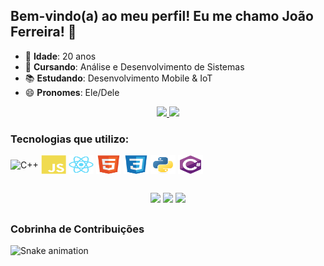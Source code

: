 ## Bem-vindo(a) ao meu perfil! Eu me chamo João Ferreira! 👋

- 🎉 **Idade**: 20 anos
- 🔭 **Cursando**: Análise e Desenvolvimento de Sistemas
- 📚 **Estudando**: Desenvolvimento Mobile & IoT
- 😄 **Pronomes**: Ele/Dele

<div align="center">
  <a href="https://github.com/yJoaoFerreira">
    <img height="180em" src="https://github-readme-stats.vercel.app/api?username=yJoaoFerreira&show_icons=true&theme=tokyonight&include_all_commits=true&count_private=true"/>
    <img height="180em" src="https://github-readme-stats.vercel.app/api/top-langs/?username=yJoaoFerreira&layout=compact&langs_count=6&theme=tokyonight"/>
  </a>
</div>

### Tecnologias que utilizo:

<div style="display: inline_block">
  <img align="center" alt="C++" height="30" width="40" src="https://cdn.jsdelivr.net/gh/devicons/devicon/icons/cplusplus/cplusplus-original.svg">
  <img align="center" alt="JavaScript" height="30" width="40" src="https://raw.githubusercontent.com/devicons/devicon/master/icons/javascript/javascript-plain.svg">
  <img align="center" alt="React" height="30" width="40" src="https://raw.githubusercontent.com/devicons/devicon/master/icons/react/react-original.svg">
  <img align="center" alt="HTML" height="30" width="40" src="https://raw.githubusercontent.com/devicons/devicon/master/icons/html5/html5-original.svg">
  <img align="center" alt="CSS" height="30" width="40" src="https://raw.githubusercontent.com/devicons/devicon/master/icons/css3/css3-original.svg">
  <img align="center" alt="Python" height="30" width="40" src="https://raw.githubusercontent.com/devicons/devicon/master/icons/python/python-original.svg">
  <img align="center" alt="C#" height="30" width="40" src="https://raw.githubusercontent.com/devicons/devicon/master/icons/csharp/csharp-original.svg">
</div>

##

<div align="center">
  <a href="https://www.instagram.com/#" target="_blank"><img src="https://img.shields.io/badge/-Instagram-%23E4405F?style=for-the-badge&logo=instagram&logoColor=white" target="_blank"></a>
  <a href="mailto:yFerreiraJoao@gmail.com"><img src="https://img.shields.io/badge/-Gmail-%23333?style=for-the-badge&logo=gmail&logoColor=white" target="_blank"></a>
  <a href="https://www.linkedin.com/in/joão-gonçalves-b21855322/" target="_blank"><img src="https://img.shields.io/badge/-LinkedIn-%230077B5?style=for-the-badge&logo=linkedin&logoColor=white" target="_blank"></a> 
</div>

##

### Cobrinha de Contribuições

![Snake animation](https://github.com/yJoaoFerreira/yJoaoFerreira/blob/output/github-contribution-grid-snake.svg)
